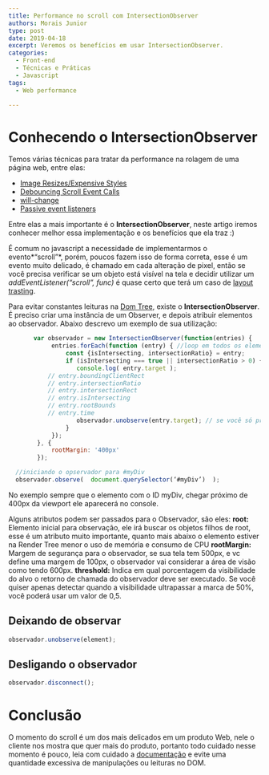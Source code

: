 ```yaml
---
title: Performance no scroll com IntersectionObserver
authors: Morais Junior
type: post
date: 2019-04-18
excerpt: Veremos os benefícios em usar IntersectionObserver.
categories:
  - Front-end
  - Técnicas e Práticas
  - Javascript
tags:
  - Web performance

---
```

# Conhecendo o IntersectionObserver
Temos várias técnicas para tratar da performance na rolagem de uma página web, entre elas:

* [Image Resizes/Expensive Styles](https://www.html5rocks.com/en/tutorials/speed/scrolling/)
* [Debouncing Scroll Event Calls](http://www.onlywebpro.com/2017/03/25/optimize-scrolling-performance-by-debouncing-scroll-event-calls/)
* [will-change](https://medium.com/@kulor/one-small-css-hack-to-improve-scrolling-performance-c5238029e518)
* [Passive event listeners](https://github.com/WICG/EventListenerOptions/blob/gh-pages/explainer.md)

Entre elas a mais importante é o **IntersectionObserver**, neste artigo iremos conhecer melhor essa implementação e os benefícios que ela traz :)

É comum no javascript a necessidade de implementarmos o evento*“scroll”*, porém, poucos fazem isso de forma correta, esse é um evento muito delicado, é chamado em cada alteração de pixel, então se você precisa verificar se um objeto está visível na tela e decidir utilizar um *addEventListener(“scroll”, func)* é quase certo que terá um caso de [layout trasting](https://tableless.com.br/repaint-reflow-layout-thrashing-performance-alem-do-carregamento/).

Para evitar constantes leituras na [Dom Tree](https://javascript.info/dom-nodes), existe o **IntersectionObserver**.
É preciso criar uma instância de um Observer, e depois atribuir elementos ao observador. Abaixo descrevo um exemplo de sua utilização:

```javascript
       var observador = new IntersectionObserver(function(entries) {
            entries.forEach(function (entry) { //loop em todos os elementos atingidos
                const {isIntersecting, intersectionRatio} = entry;
                if (isIntersecting === true || intersectionRatio > 0) {
                   console.log( entry.target );
		   // entry.boundingClientRect 
		   // entry.intersectionRatio
 		   // entry.intersectionRect 
		   // entry.isIntersecting
 		   // entry.rootBounds 
		   // entry.time
                   observador.unobserve(entry.target); // se você só precisar do event uma vez utilize essa linha
                }
            });
        }, {
			rootMargin: '400px'
		});

  //iniciando o opservador para #myDiv
  observador.observe(  document.querySelector(‘#myDiv’)  );

```

No exemplo sempre que o elemento com o ID myDiv, chegar próximo de 400px da viewport ele aparecerá no console.

Alguns atributos podem ser passados para o Observador, são eles:
**root:**
Elemento inicial para observação, ele irá buscar os objetos filhos de root, esse é um atributo muito importante, quanto mais abaixo o elemento estiver na Render Tree menor o uso de memória e consumo de CPU
**rootMargin:**
Margem de segurança para o observador, se sua tela tem 500px, e vc define uma margem de 100px, o observador vai considerar a área de visão como tendo 600px.
**threshold:**
Indica em qual porcentagem da visibilidade do alvo o retorno de chamada do observador deve ser executado. Se você quiser apenas detectar quando a visibilidade ultrapassar a marca de 50%, você poderá usar um valor de 0,5.

## Deixando de observar
```javascript
observador.unobserve(element);
```
## Desligando o observador
```javascript
observador.disconnect();
```

# Conclusão
O momento do scroll é um dos mais delicados em um produto Web, nele o cliente nos mostra que quer mais do produto, portanto todo cuidado nesse momento é pouco, leia com cuidado a [documentação](https://developer.mozilla.org/en-US/docs/Web/API/Intersection_Observer_API) e evite uma quantidade excessiva de manipulações ou leituras no DOM. 

